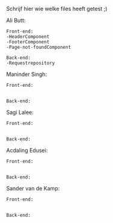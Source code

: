 Schrijf hier wie welke files heeft getest ;)

Ali Butt:

    Front-end:
    -HeaderComponent
    -FooterComponent
    -Page-not-foundComponent
    
    Back-end:
    -Requestrepository
    

Maninder Singh:

    Front-end:
    
    
    Back-end:
    

Sagi Lalee:

    Front-end:
    
    
    Back-end:
    
Acdaling Edusei:

    Front-end:
    
    
    Back-end:

Sander van de Kamp:

    Front-end:
    
    
    Back-end:
    
